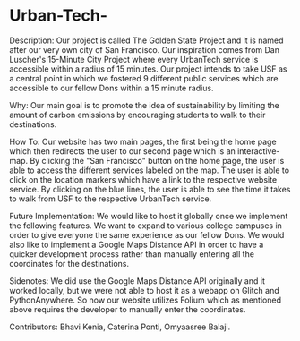 # Urban-Tech-
Description: Our project is called The Golden State Project and it is named after our very own city of San Francisco. Our inspiration comes from Dan Luscher's 15-Minute City Project where every UrbanTech service is accessible within a radius of 15 minutes. Our project intends to take USF as a central point in which we fostered 9 different public services which are accessible to our fellow Dons within a 15 minute radius. 

Why: Our main goal is to promote the idea of sustainability by limiting the amount of carbon emissions by encouraging students to walk to their destinations. 

How To: Our website has two main pages, the first being the home page which then redirects the user to our second page which is an interactive-map. By clicking the "San Francisco" button on the home page, the user is able to access the different services labeled on the map. The user is able to click on the location markers which have a link to the respective website service. By clicking on the blue lines, the user is able to see the time it takes to walk from USF to the respective UrbanTech service.

Future Implementation: We would like to host it globally once we implement the following features. We want to expand to various college campuses in order to give everyone the same experience as our fellow Dons. We would also like to implement a Google Maps Distance API in order to have a quicker development process rather than manually entering all the coordinates for the destinations. 

Sidenotes: We did use the Google Maps Distance API originally and it worked locally, but we were not able to host it as a webapp on Glitch and PythonAnywhere. So now our website utilizes Folium which as mentioned above requires the developer to manually enter the coordinates. 

Contributors: Bhavi Kenia, Caterina Ponti, Omyaasree Balaji.
